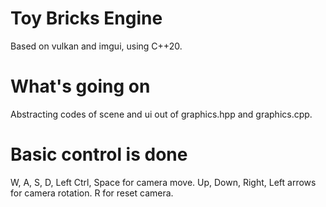 # Toy Bricks Engine
Based on vulkan and imgui, using C++20.

# What's going on
Abstracting codes of scene and ui out of graphics.hpp and graphics.cpp.

# Basic control is done
W, A, S, D, Left Ctrl, Space for camera move.
Up, Down, Right, Left arrows for camera rotation.
R for reset camera.
